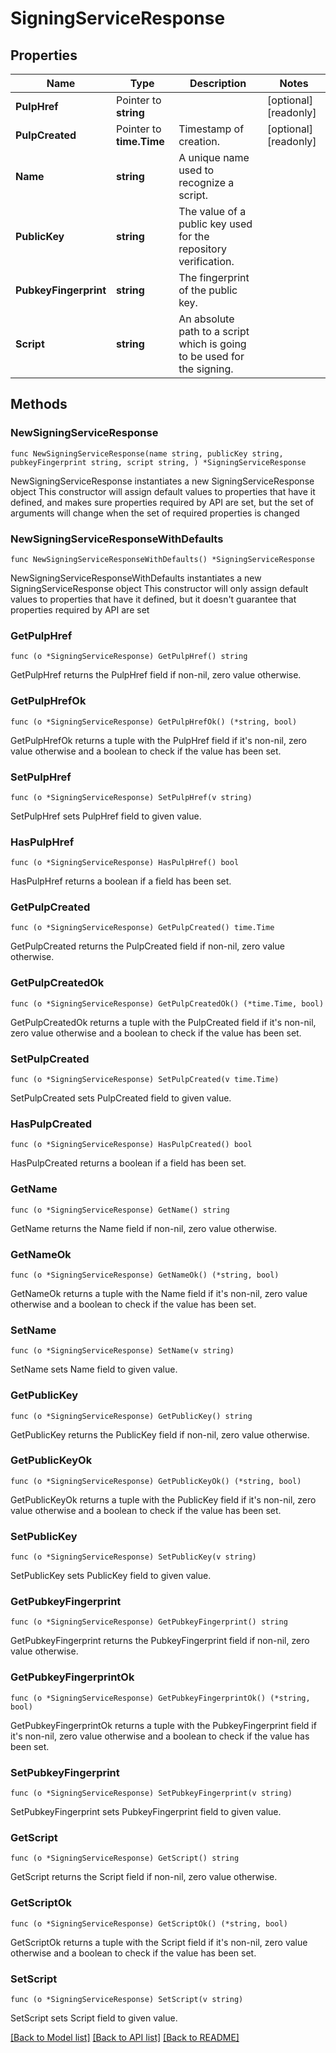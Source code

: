 # SigningServiceResponse

## Properties

Name | Type | Description | Notes
------------ | ------------- | ------------- | -------------
**PulpHref** | Pointer to **string** |  | [optional] [readonly] 
**PulpCreated** | Pointer to **time.Time** | Timestamp of creation. | [optional] [readonly] 
**Name** | **string** | A unique name used to recognize a script. | 
**PublicKey** | **string** | The value of a public key used for the repository verification. | 
**PubkeyFingerprint** | **string** | The fingerprint of the public key. | 
**Script** | **string** | An absolute path to a script which is going to be used for the signing. | 

## Methods

### NewSigningServiceResponse

`func NewSigningServiceResponse(name string, publicKey string, pubkeyFingerprint string, script string, ) *SigningServiceResponse`

NewSigningServiceResponse instantiates a new SigningServiceResponse object
This constructor will assign default values to properties that have it defined,
and makes sure properties required by API are set, but the set of arguments
will change when the set of required properties is changed

### NewSigningServiceResponseWithDefaults

`func NewSigningServiceResponseWithDefaults() *SigningServiceResponse`

NewSigningServiceResponseWithDefaults instantiates a new SigningServiceResponse object
This constructor will only assign default values to properties that have it defined,
but it doesn't guarantee that properties required by API are set

### GetPulpHref

`func (o *SigningServiceResponse) GetPulpHref() string`

GetPulpHref returns the PulpHref field if non-nil, zero value otherwise.

### GetPulpHrefOk

`func (o *SigningServiceResponse) GetPulpHrefOk() (*string, bool)`

GetPulpHrefOk returns a tuple with the PulpHref field if it's non-nil, zero value otherwise
and a boolean to check if the value has been set.

### SetPulpHref

`func (o *SigningServiceResponse) SetPulpHref(v string)`

SetPulpHref sets PulpHref field to given value.

### HasPulpHref

`func (o *SigningServiceResponse) HasPulpHref() bool`

HasPulpHref returns a boolean if a field has been set.

### GetPulpCreated

`func (o *SigningServiceResponse) GetPulpCreated() time.Time`

GetPulpCreated returns the PulpCreated field if non-nil, zero value otherwise.

### GetPulpCreatedOk

`func (o *SigningServiceResponse) GetPulpCreatedOk() (*time.Time, bool)`

GetPulpCreatedOk returns a tuple with the PulpCreated field if it's non-nil, zero value otherwise
and a boolean to check if the value has been set.

### SetPulpCreated

`func (o *SigningServiceResponse) SetPulpCreated(v time.Time)`

SetPulpCreated sets PulpCreated field to given value.

### HasPulpCreated

`func (o *SigningServiceResponse) HasPulpCreated() bool`

HasPulpCreated returns a boolean if a field has been set.

### GetName

`func (o *SigningServiceResponse) GetName() string`

GetName returns the Name field if non-nil, zero value otherwise.

### GetNameOk

`func (o *SigningServiceResponse) GetNameOk() (*string, bool)`

GetNameOk returns a tuple with the Name field if it's non-nil, zero value otherwise
and a boolean to check if the value has been set.

### SetName

`func (o *SigningServiceResponse) SetName(v string)`

SetName sets Name field to given value.


### GetPublicKey

`func (o *SigningServiceResponse) GetPublicKey() string`

GetPublicKey returns the PublicKey field if non-nil, zero value otherwise.

### GetPublicKeyOk

`func (o *SigningServiceResponse) GetPublicKeyOk() (*string, bool)`

GetPublicKeyOk returns a tuple with the PublicKey field if it's non-nil, zero value otherwise
and a boolean to check if the value has been set.

### SetPublicKey

`func (o *SigningServiceResponse) SetPublicKey(v string)`

SetPublicKey sets PublicKey field to given value.


### GetPubkeyFingerprint

`func (o *SigningServiceResponse) GetPubkeyFingerprint() string`

GetPubkeyFingerprint returns the PubkeyFingerprint field if non-nil, zero value otherwise.

### GetPubkeyFingerprintOk

`func (o *SigningServiceResponse) GetPubkeyFingerprintOk() (*string, bool)`

GetPubkeyFingerprintOk returns a tuple with the PubkeyFingerprint field if it's non-nil, zero value otherwise
and a boolean to check if the value has been set.

### SetPubkeyFingerprint

`func (o *SigningServiceResponse) SetPubkeyFingerprint(v string)`

SetPubkeyFingerprint sets PubkeyFingerprint field to given value.


### GetScript

`func (o *SigningServiceResponse) GetScript() string`

GetScript returns the Script field if non-nil, zero value otherwise.

### GetScriptOk

`func (o *SigningServiceResponse) GetScriptOk() (*string, bool)`

GetScriptOk returns a tuple with the Script field if it's non-nil, zero value otherwise
and a boolean to check if the value has been set.

### SetScript

`func (o *SigningServiceResponse) SetScript(v string)`

SetScript sets Script field to given value.



[[Back to Model list]](../README.md#documentation-for-models) [[Back to API list]](../README.md#documentation-for-api-endpoints) [[Back to README]](../README.md)


